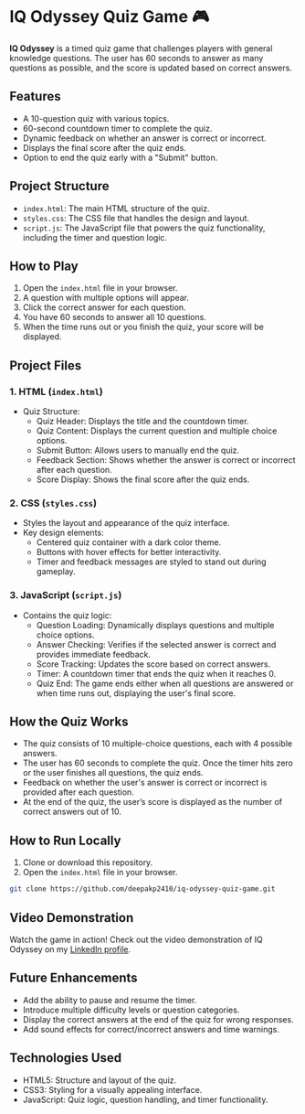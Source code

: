# IQ Odyssey Quiz Game 🎮

**IQ Odyssey** is a timed quiz game that challenges players with general knowledge questions. The user has 60 seconds to answer as many questions as possible, and the score is updated based on correct answers.

## Features
- A 10-question quiz with various topics.
- 60-second countdown timer to complete the quiz.
- Dynamic feedback on whether an answer is correct or incorrect.
- Displays the final score after the quiz ends.
- Option to end the quiz early with a "Submit" button.

## Project Structure
- `index.html`: The main HTML structure of the quiz.
- `styles.css`: The CSS file that handles the design and layout.
- `script.js`: The JavaScript file that powers the quiz functionality, including the timer and question logic.

## How to Play
1. Open the `index.html` file in your browser.
2. A question with multiple options will appear.
3. Click the correct answer for each question.
4. You have 60 seconds to answer all 10 questions.
5. When the time runs out or you finish the quiz, your score will be displayed.

## Project Files

### 1. HTML (`index.html`)
- Quiz Structure:
  - Quiz Header: Displays the title and the countdown timer.
  - Quiz Content: Displays the current question and multiple choice options.
  - Submit Button: Allows users to manually end the quiz.
  - Feedback Section: Shows whether the answer is correct or incorrect after each question.
  - Score Display: Shows the final score after the quiz ends.

### 2. CSS (`styles.css`)
- Styles the layout and appearance of the quiz interface.
- Key design elements:
  - Centered quiz container with a dark color theme.
  - Buttons with hover effects for better interactivity.
  - Timer and feedback messages are styled to stand out during gameplay.

### 3. JavaScript (`script.js`)
- Contains the quiz logic:
  - Question Loading: Dynamically displays questions and multiple choice options.
  - Answer Checking: Verifies if the selected answer is correct and provides immediate feedback.
  - Score Tracking: Updates the score based on correct answers.
  - Timer: A countdown timer that ends the quiz when it reaches 0.
  - Quiz End: The game ends either when all questions are answered or when time runs out, displaying the user's final score.

## How the Quiz Works
- The quiz consists of 10 multiple-choice questions, each with 4 possible answers.
- The user has 60 seconds to complete the quiz. Once the timer hits zero or the user finishes all questions, the quiz ends.
- Feedback on whether the user's answer is correct or incorrect is provided after each question.
- At the end of the quiz, the user’s score is displayed as the number of correct answers out of 10.

## How to Run Locally
1. Clone or download this repository.
2. Open the `index.html` file in your browser.

```bash
git clone https://github.com/deepakp2410/iq-odyssey-quiz-game.git
```

## Video Demonstration
Watch the game in action! Check out the video demonstration of IQ Odyssey on my [LinkedIn profile](https://www.linkedin.com/feed/update/urn:li:activity:7245343803765628928/).

## Future Enhancements
- Add the ability to pause and resume the timer.
- Introduce multiple difficulty levels or question categories.
- Display the correct answers at the end of the quiz for wrong responses.
- Add sound effects for correct/incorrect answers and time warnings.

## Technologies Used
- HTML5: Structure and layout of the quiz.
- CSS3: Styling for a visually appealing interface.
- JavaScript: Quiz logic, question handling, and timer functionality.
